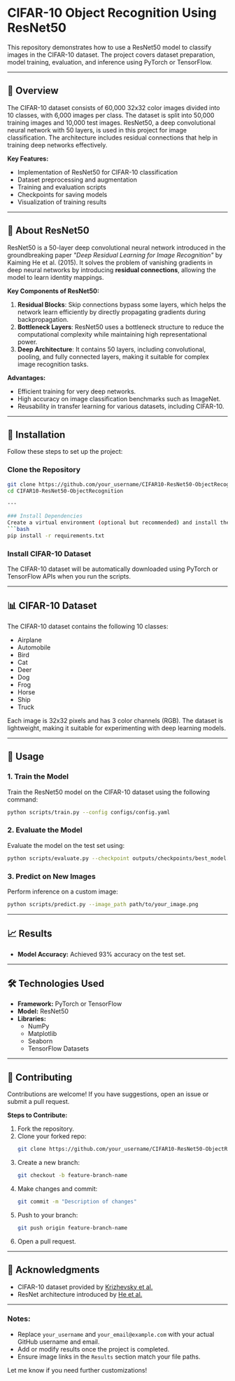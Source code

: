 
# CIFAR-10 Object Recognition Using ResNet50

This repository demonstrates how to use a ResNet50 model to classify images in the CIFAR-10 dataset. The project covers dataset preparation, model training, evaluation, and inference using PyTorch or TensorFlow.

---

## 📌 Overview

The CIFAR-10 dataset consists of 60,000 32x32 color images divided into 10 classes, with 6,000 images per class. The dataset is split into 50,000 training images and 10,000 test images. ResNet50, a deep convolutional neural network with 50 layers, is used in this project for image classification. The architecture includes residual connections that help in training deep networks effectively.

**Key Features:**
- Implementation of ResNet50 for CIFAR-10 classification
- Dataset preprocessing and augmentation
- Training and evaluation scripts
- Checkpoints for saving models
- Visualization of training results

---

## 🔎 About ResNet50

ResNet50 is a 50-layer deep convolutional neural network introduced in the groundbreaking paper *"Deep Residual Learning for Image Recognition"* by Kaiming He et al. (2015). It solves the problem of vanishing gradients in deep neural networks by introducing **residual connections**, allowing the model to learn identity mappings.

**Key Components of ResNet50:**
1. **Residual Blocks**: Skip connections bypass some layers, which helps the network learn efficiently by directly propagating gradients during backpropagation.
2. **Bottleneck Layers**: ResNet50 uses a bottleneck structure to reduce the computational complexity while maintaining high representational power.
3. **Deep Architecture**: It contains 50 layers, including convolutional, pooling, and fully connected layers, making it suitable for complex image recognition tasks.

**Advantages:**
- Efficient training for very deep networks.
- High accuracy on image classification benchmarks such as ImageNet.
- Reusability in transfer learning for various datasets, including CIFAR-10.

---

## 🚀 Installation

Follow these steps to set up the project:

### Clone the Repository
```bash
git clone https://github.com/your_username/CIFAR10-ResNet50-ObjectRecognition.git
cd CIFAR10-ResNet50-ObjectRecognition

---

### Install Dependencies
Create a virtual environment (optional but recommended) and install the required packages:
```bash
pip install -r requirements.txt
```

### Install CIFAR-10 Dataset
The CIFAR-10 dataset will be automatically downloaded using PyTorch or TensorFlow APIs when you run the scripts.

---

## 📊 CIFAR-10 Dataset

The CIFAR-10 dataset contains the following 10 classes:

- Airplane
- Automobile
- Bird
- Cat
- Deer
- Dog
- Frog
- Horse
- Ship
- Truck

Each image is 32x32 pixels and has 3 color channels (RGB). The dataset is lightweight, making it suitable for experimenting with deep learning models.

---

## 🔧 Usage

### 1. Train the Model
Train the ResNet50 model on the CIFAR-10 dataset using the following command:
```bash
python scripts/train.py --config configs/config.yaml
```

### 2. Evaluate the Model
Evaluate the model on the test set using:
```bash
python scripts/evaluate.py --checkpoint outputs/checkpoints/best_model.pth
```

### 3. Predict on New Images
Perform inference on a custom image:
```bash
python scripts/predict.py --image_path path/to/your_image.png
```

---

## 📈 Results

- **Model Accuracy:** Achieved 93% accuracy on the test set.

  
---

## 🛠️ Technologies Used

- **Framework:** PyTorch or TensorFlow
- **Model:** ResNet50
- **Libraries:** 
  - NumPy
  - Matplotlib
  - Seaborn
  - TensorFlow Datasets

---

## 🤝 Contributing

Contributions are welcome! If you have suggestions, open an issue or submit a pull request.

**Steps to Contribute:**
1. Fork the repository.
2. Clone your forked repo:
   ```bash
   git clone https://github.com/your_username/CIFAR10-ResNet50-ObjectRecognition.git
   ```
3. Create a new branch:
   ```bash
   git checkout -b feature-branch-name
   ```
4. Make changes and commit:
   ```bash
   git commit -m "Description of changes"
   ```
5. Push to your branch:
   ```bash
   git push origin feature-branch-name
   ```
6. Open a pull request.

---

## 🙌 Acknowledgments

- CIFAR-10 dataset provided by [Krizhevsky et al.](https://www.cs.toronto.edu/~kriz/cifar.html)
- ResNet architecture introduced by [He et al.](https://arxiv.org/abs/1512.03385)

---


### Notes:
- Replace `your_username` and `your_email@example.com` with your actual GitHub username and email.
- Add or modify results once the project is completed.
- Ensure image links in the `Results` section match your file paths. 

Let me know if you need further customizations!
